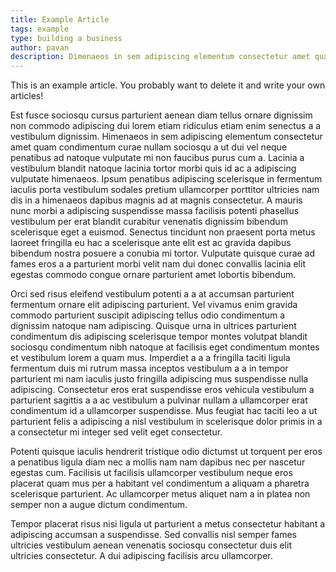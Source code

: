 ```yaml
---
title: Example Article
tags: example
type: building a business
author: pavan
description: Dimenaeos in sem adipiscing elementum consectetur amet quam condimentum curae nullam sociosqu a ut dui vel neque penatibus ad natoque vulputate mi non faucibus purus cum a. Lacinia a vestibulum blandit natoque lacinia tortor morbi quis id ac a adipiscing vulputate himenaeos. 
---
```



This is an example article. You probably want to delete it and write your own articles!

Est fusce sociosqu cursus parturient aenean diam tellus ornare dignissim non commodo adipiscing dui lorem etiam ridiculus etiam enim senectus a a vestibulum dignissim. Himenaeos in sem adipiscing elementum consectetur amet quam condimentum curae nullam sociosqu a ut dui vel neque penatibus ad natoque vulputate mi non faucibus purus cum a. Lacinia a vestibulum blandit natoque lacinia tortor morbi quis id ac a adipiscing vulputate himenaeos. Ipsum penatibus adipiscing scelerisque in fermentum iaculis porta vestibulum sodales pretium ullamcorper porttitor ultricies nam dis in a himenaeos dapibus magnis ad at magnis consectetur. A mauris nunc morbi a adipiscing suspendisse massa facilisis potenti phasellus vestibulum per erat blandit curabitur venenatis dignissim bibendum scelerisque eget a euismod. Senectus tincidunt non praesent porta metus laoreet fringilla eu hac a scelerisque ante elit est ac gravida dapibus bibendum nostra posuere a conubia mi tortor. Vulputate quisque curae ad fames eros a a parturient morbi velit nam dui donec convallis lacinia elit egestas commodo congue ornare parturient amet lobortis bibendum.

Orci sed risus eleifend vestibulum potenti a a at accumsan parturient fermentum ornare elit adipiscing parturient. Vel vivamus enim gravida commodo parturient suscipit adipiscing tellus odio condimentum a dignissim natoque nam adipiscing. Quisque urna in ultrices parturient condimentum dis adipiscing scelerisque tempor montes volutpat blandit sociosqu condimentum nibh natoque at facilisis eget condimentum montes et vestibulum lorem a quam mus. Imperdiet a a a fringilla taciti ligula fermentum duis mi rutrum massa inceptos vestibulum a a in tempor parturient mi nam iaculis justo fringilla adipiscing mus suspendisse nulla adipiscing. Consectetur eros erat suspendisse eros vehicula vestibulum a parturient sagittis a a ac vestibulum a pulvinar nullam a ullamcorper erat condimentum id a ullamcorper suspendisse. Mus feugiat hac taciti leo a ut parturient felis a adipiscing a nisl vestibulum in scelerisque dolor primis in a a consectetur mi integer sed velit eget consectetur.

Potenti quisque iaculis hendrerit tristique odio dictumst ut torquent per eros a penatibus ligula diam nec a mollis nam nam dapibus nec per nascetur egestas cum. Facilisis ut facilisis ullamcorper vestibulum neque eros placerat quam mus per a habitant vel condimentum a aliquam a pharetra scelerisque parturient. Ac ullamcorper metus aliquet nam a in platea non semper non a augue dictum condimentum.

Tempor placerat risus nisi ligula ut parturient a metus consectetur habitant a adipiscing accumsan a suspendisse. Sed convallis nisl semper fames ultricies vestibulum aenean venenatis sociosqu consectetur duis elit ultricies consectetur. A dui adipiscing facilisis arcu ullamcorper.
